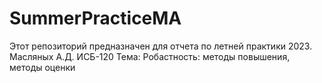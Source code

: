 # SummerPracticeMA
Этот репозиторий предназначен для отчета по летней практики 2023. Масляных А.Д. ИСБ-120
Тема: Робастность: методы повышения, методы оценки
